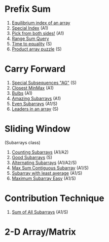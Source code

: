 # Prefix Sum

 1. [Equilibrium index of an array](https://github.com/sahoog2/Preparation_Notes/blob/main/DSA/Array/Equilibrium%20index%20of%20an%20array.md)
 2. [Special Index](https://github.com/sahoog2/Preparation_Notes/blob/main/DSA/Array/Special%20Index.md) (A1)
 3. [Pick from both sides!](https://github.com/sahoog2/Preparation_Notes/blob/main/DSA/Array/Pick%20from%20both%20sides!.md) (A1)
 4. [Range Sum Query](https://github.com/sahoog2/Preparation_Notes/blob/main/DSA/Array/Range%20Sum%20Query.md)
 5. [Time to equality](https://github.com/sahoog2/Preparation_Notes/blob/main/DSA/Array/Time%20to%20equality.md) (S)
 6. [Product array puzzle](https://github.com/sahoog2/Preparation_Notes/blob/main/DSA/Array/Product%20array%20puzzle.md) (S)
 # Carry Forward
 
  1. [Special Subsequences "AG"](https://github.com/sahoog2/Preparation_Notes/blob/main/DSA/Array/Special%20Subsequences%20%22AG%22.md) (S)
  2. [Closest MinMax](https://github.com/sahoog2/Preparation_Notes/blob/main/DSA/Array/Closest%20MinMax.md) (A1)
  3. [Bulbs](https://github.com/sahoog2/Preparation_Notes/blob/main/DSA/Array/Bulbs.md) (A1)
  4. [Amazing Subarrays](https://github.com/sahoog2/Preparation_Notes/blob/main/DSA/Array/Amazing%20Subarrays.md) (A1)
  5. [Even Subarrays](https://github.com/sahoog2/Preparation_Notes/blob/main/DSA/Array/Even%20Subarrays.md) (A1/S)
  6. [Leaders in an array](https://github.com/sahoog2/Preparation_Notes/blob/main/DSA/Array/Leaders%20in%20an%20array.md) (S)
 # Sliding Window
   (Subarrays class)
   1. [Counting Subarrays](https://github.com/sahoog2/Preparation_Notes/blob/main/DSA/Array/Counting%20Subarrays.md) (A1/A2)
   2. [Good Subarrays](https://github.com/sahoog2/Preparation_Notes/blob/main/DSA/Array/Good%20Subarrays.md) (S)
   3. [Alternating Subarrays](https://github.com/sahoog2/Preparation_Notes/blob/main/DSA/Array/Alternating%20Subarrays.md) (A1/A2/S)
   4. [Max Sum Contiguous Subarray](https://github.com/sahoog2/Preparation_Notes/blob/main/DSA/Array/Max%20Sum%20Contiguous%20Subarray.md) (A1/S)
   5. [Subarray with least average](https://github.com/sahoog2/Preparation_Notes/blob/main/DSA/Array/Subarray%20with%20least%20average%20medium.md) (A1/S)
   6. [Maximum Subarray Easy](https://github.com/sahoog2/Preparation_Notes/blob/main/DSA/Array/Maximum%20Subarray.md) (A1/S)
 # Contribution Technique
 1. [Sum of All Subarrays](https://github.com/sahoog2/Preparation_Notes/blob/main/DSA/Array/Sum%20of%20All%20Subarrays.md) (A1/S)
 #  2-D Array/Matrix

